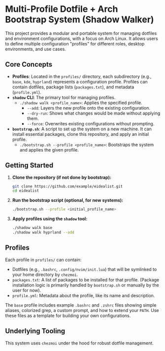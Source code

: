 # Multi-Profile Dotfile + Arch Bootstrap System (Shadow Walker)

This project provides a modular and portable system for managing dotfiles and environment configurations, with a focus on Arch Linux. It allows users to define multiple configuration "profiles" for different roles, desktop environments, and use cases.

## Core Concepts

*   **Profiles**: Located in the `profiles/` directory, each subdirectory (e.g., `base`, `kde`, `hyprland`) represents a configuration profile. Profiles can contain dotfiles, package lists (`packages.txt`), and metadata (`profile.yml`).
*   **`shadow` CLI**: The primary tool for managing profiles.
    *   `./shadow walk <profile_name>`: Applies the specified profile.
        *   `--add`: Layers the new profile onto the existing configuration.
        *   `--dry-run`: Shows what changes would be made without applying them.
        *   `--force`: Overwrites existing configurations without prompting.
*   **`bootstrap.sh`**: A script to set up the system on a new machine. It can install essential packages, clone this repository, and apply an initial profile.
    *   `./bootstrap.sh --profile <profile_name>`: Bootstraps the system and applies the given profile.

## Getting Started

1.  **Clone the repository (if not done by bootstrap):**
    ```bash
    git clone https://github.com/example/eidealist.git
    cd eidealist
    ```
2.  **Run the bootstrap script (optional, for new systems):**
    ```bash
    ./bootstrap.sh --profile <initial_profile_name>
    ```
3.  **Apply profiles using the `shadow` tool:**
    ```bash
    ./shadow walk base
    ./shadow walk hyprland --add
    ```

## Profiles

Each profile in `profiles/` can contain:
*   Dotfiles (e.g., `.bashrc`, `.config/nvim/init.lua`) that will be symlinked to your home directory by `chezmoi`.
*   `packages.txt`: A list of packages to be installed for that profile. (Package installation logic is primarily handled by `bootstrap.sh` or manually by the user for now).
*   `profile.yml`: Metadata about the profile, like its name and description.

The `base` profile includes example `.bashrc` and `.zshrc` files showing simple
aliases, colorized grep, a custom prompt, and how to extend your `PATH`. Use
these files as a template for building your own configurations.

## Underlying Tooling

This system uses `chezmoi` under the hood for robust dotfile management.
